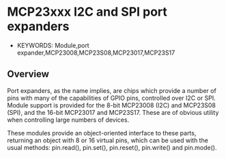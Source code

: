 <!--- Copyright (c) 2015 Spence Konde. See the file LICENSE for copying permission. -->
MCP23xxx I2C and SPI port expanders
========================

* KEYWORDS: Module,port expander,MCP23008,MCP23S08,MCP23017,MCP23S17

Overview
------------------

Port expanders, as the name implies, are chips which provide a number of pins with many of the capabilities of GPIO pins, controlled over I2C or SPI. Module support is provided for the 8-bit MCP23008 (I2C) and MCP23S08 (SPI), and the 16-bit MCP23017 and MCP23S17. These are of obvious utility when controlling large numbers of devices. 

These modules provide an object-oriented interface to these parts, returning an object with 8 or 16 virtual pins, which can be used with the usual methods: pin.read(), pin.set(), pin.reset(), pin.write() and pin.mode(). 
